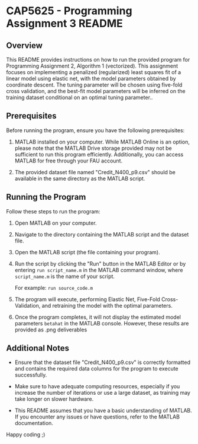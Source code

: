 # CAP5625 - Programming Assignment 3 README

## Overview

This README provides instructions on how to run the provided program for Programming Assignment 2, Algorithm 1 (vectorized). This assignment focuses on implementing a penalized (regularized) least squares fit of a linear model using elastic net, with the model parameters obtained by coordinate descent. The tuning parameter will be chosen using five-fold cross validation, and the best-fit model parameters will be inferred on the training dataset conditional on an optimal tuning parameter..

## Prerequisites

Before running the program, ensure you have the following prerequisites:

1. MATLAB installed on your computer. While MATLAB Online is an option, please note that the MATLAB Drive storage provided may not be sufficient to run this program efficiently. Additionally, you can access MATLAB for free through your FAU account.

2. The provided dataset file named "Credit_N400_p9.csv" should be available in the same directory as the MATLAB script.

## Running the Program

Follow these steps to run the program:

1. Open MATLAB on your computer.

2. Navigate to the directory containing the MATLAB script and the dataset file.

3. Open the MATLAB script (the file containing your program).

4. Run the script by clicking the "Run" button in the MATLAB Editor or by entering `run script_name.m` in the MATLAB command window, where `script_name.m` is the name of your script.

   For example: `run source_code.m`

6. The program will execute, performing Elastic Net, Five-Fold Cross-Validation, and retraining the model with the optimal parameters.

7. Once the program completes, it will not display the estimated model parameters `betahat` in the MATLAB console. However, these results are provided as .png deliverables

## Additional Notes

- Ensure that the dataset file "Credit_N400_p9.csv" is correctly formatted and contains the required data columns for the program to execute successfully.

- Make sure to have adequate computing resources, especially if you increase the number of iterations or use a large dataset, as training may take longer on slower hardware.

- This README assumes that you have a basic understanding of MATLAB. If you encounter any issues or have questions, refer to the MATLAB documentation.

Happy coding ;)
